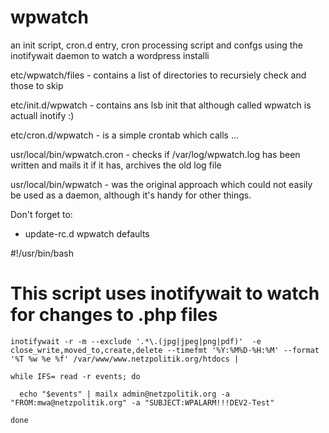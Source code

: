 # wpwatch

an init script, cron.d entry, cron processing script and confgs using the inotifywait daemon to watch a wordpress installi

etc/wpwatch/files - contains a list of directories to recursiely check and those to skip

etc/init.d/wpwatch - contains ans lsb init that although called wpwatch is actuall inotify :)

etc/cron.d/wpwatch - is a simple crontab which calls ...

usr/local/bin/wpwatch.cron - checks if /var/log/wpwatch.log has been written and mails it if it has, archives the old log file

usr/local/bin/wpwatch - was the original approach which could not easily be used as a daemon, although it's handy for other things.

Don't forget to:
  * update-rc.d wpwatch defaults


  #!/usr/bin/bash
  # This script uses inotifywait to watch for changes to .php files


    inotifywait -r -m --exclude '.*\.(jpg|jpeg|png|pdf)'  -e close_write,moved_to,create,delete --timefmt '%Y:%M%D-%H:%M' --format '%T %w %e %f' /var/www/www.netzpolitik.org/htdocs |

    while IFS= read -r events; do

      echo "$events" | mailx admin@netzpolitik.org -a "FROM:mwa@netzpolitik.org" -a "SUBJECT:WPALARM!!!DEV2-Test"

    done



